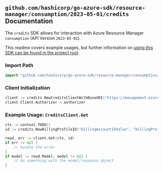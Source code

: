
## `github.com/hashicorp/go-azure-sdk/resource-manager/consumption/2023-05-01/credits` Documentation

The `credits` SDK allows for interaction with Azure Resource Manager `consumption` (API Version `2023-05-01`).

This readme covers example usages, but further information on [using this SDK can be found in the project root](https://github.com/hashicorp/go-azure-sdk/tree/main/docs).

### Import Path

```go
import "github.com/hashicorp/go-azure-sdk/resource-manager/consumption/2023-05-01/credits"
```


### Client Initialization

```go
client := credits.NewCreditsClientWithBaseURI("https://management.azure.com")
client.Client.Authorizer = authorizer
```


### Example Usage: `CreditsClient.Get`

```go
ctx := context.TODO()
id := credits.NewBillingProfileID("billingAccountIdValue", "billingProfileIdValue")

read, err := client.Get(ctx, id)
if err != nil {
	// handle the error
}
if model := read.Model; model != nil {
	// do something with the model/response object
}
```
